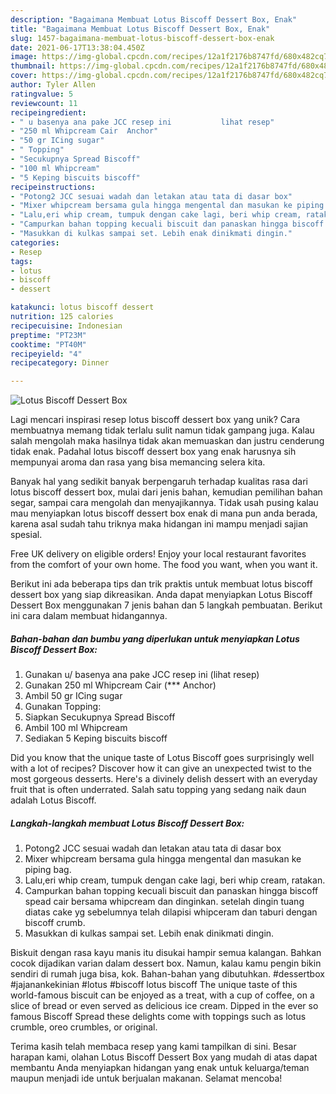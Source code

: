 ```yaml
---
description: "Bagaimana Membuat Lotus Biscoff Dessert Box, Enak"
title: "Bagaimana Membuat Lotus Biscoff Dessert Box, Enak"
slug: 1457-bagaimana-membuat-lotus-biscoff-dessert-box-enak
date: 2021-06-17T13:38:04.450Z
image: https://img-global.cpcdn.com/recipes/12a1f2176b8747fd/680x482cq70/lotus-biscoff-dessert-box-foto-resep-utama.jpg
thumbnail: https://img-global.cpcdn.com/recipes/12a1f2176b8747fd/680x482cq70/lotus-biscoff-dessert-box-foto-resep-utama.jpg
cover: https://img-global.cpcdn.com/recipes/12a1f2176b8747fd/680x482cq70/lotus-biscoff-dessert-box-foto-resep-utama.jpg
author: Tyler Allen
ratingvalue: 5
reviewcount: 11
recipeingredient:
- " u basenya ana pake JCC resep ini           lihat resep"
- "250 ml Whipcream Cair  Anchor"
- "50 gr ICing sugar"
- " Topping"
- "Secukupnya Spread Biscoff"
- "100 ml Whipcream"
- "5 Keping biscuits biscoff"
recipeinstructions:
- "Potong2 JCC sesuai wadah dan letakan atau tata di dasar box"
- "Mixer whipcream bersama gula hingga mengental dan masukan ke piping bag."
- "Lalu,eri whip cream, tumpuk dengan cake lagi, beri whip cream, ratakan."
- "Campurkan bahan topping kecuali biscuit dan panaskan hingga biscoff spead cair bersama whipcream dan dinginkan. setelah dingin tuang diatas cake yg sebelumnya telah dilapisi whipceram dan taburi dengan biscoff crumb."
- "Masukkan di kulkas sampai set. Lebih enak dinikmati dingin."
categories:
- Resep
tags:
- lotus
- biscoff
- dessert

katakunci: lotus biscoff dessert 
nutrition: 125 calories
recipecuisine: Indonesian
preptime: "PT23M"
cooktime: "PT40M"
recipeyield: "4"
recipecategory: Dinner

---
```



![Lotus Biscoff Dessert Box](https://img-global.cpcdn.com/recipes/12a1f2176b8747fd/680x482cq70/lotus-biscoff-dessert-box-foto-resep-utama.jpg)

Lagi mencari inspirasi resep lotus biscoff dessert box yang unik? Cara membuatnya memang tidak terlalu sulit namun tidak gampang juga. Kalau salah mengolah maka hasilnya tidak akan memuaskan dan justru cenderung tidak enak. Padahal lotus biscoff dessert box yang enak harusnya sih mempunyai aroma dan rasa yang bisa memancing selera kita.

Banyak hal yang sedikit banyak berpengaruh terhadap kualitas rasa dari lotus biscoff dessert box, mulai dari jenis bahan, kemudian pemilihan bahan segar, sampai cara mengolah dan menyajikannya. Tidak usah pusing kalau mau menyiapkan lotus biscoff dessert box enak di mana pun anda berada, karena asal sudah tahu triknya maka hidangan ini mampu menjadi sajian spesial.

Free UK delivery on eligible orders! Enjoy your local restaurant favorites from the comfort of your own home. The food you want, when you want it.


Berikut ini ada beberapa tips dan trik praktis untuk membuat lotus biscoff dessert box yang siap dikreasikan. Anda dapat menyiapkan Lotus Biscoff Dessert Box menggunakan 7 jenis bahan dan 5 langkah pembuatan. Berikut ini cara dalam membuat hidangannya.

<!--inarticleads1-->

##### Bahan-bahan dan bumbu yang diperlukan untuk menyiapkan Lotus Biscoff Dessert Box:

1. Gunakan  u/ basenya ana pake JCC resep ini           (lihat resep)
1. Gunakan 250 ml Whipcream Cair (*** Anchor)
1. Ambil 50 gr ICing sugar
1. Gunakan  Topping:
1. Siapkan Secukupnya Spread Biscoff
1. Ambil 100 ml Whipcream
1. Sediakan 5 Keping biscuits biscoff


Did you know that the unique taste of Lotus Biscoff goes surprisingly well with a lot of recipes? Discover how it can give an unexpected twist to the most gorgeous desserts. Here&#39;s a divinely delish dessert with an everyday fruit that is often underrated. Salah satu topping yang sedang naik daun adalah Lotus Biscoff. 

<!--inarticleads2-->

##### Langkah-langkah membuat Lotus Biscoff Dessert Box:

1. Potong2 JCC sesuai wadah dan letakan atau tata di dasar box
1. Mixer whipcream bersama gula hingga mengental dan masukan ke piping bag.
1. Lalu,eri whip cream, tumpuk dengan cake lagi, beri whip cream, ratakan.
1. Campurkan bahan topping kecuali biscuit dan panaskan hingga biscoff spead cair bersama whipcream dan dinginkan. setelah dingin tuang diatas cake yg sebelumnya telah dilapisi whipceram dan taburi dengan biscoff crumb.
1. Masukkan di kulkas sampai set. Lebih enak dinikmati dingin.


Biskuit dengan rasa kayu manis itu disukai hampir semua kalangan. Bahkan cocok dijadikan varian dalam dessert box. Namun, kalau kamu pengin bikin sendiri di rumah juga bisa, kok. Bahan-bahan yang dibutuhkan. #dessertbox #jajanankekinian #lotus #biscoff lotus biscoff The unique taste of this world-famous biscuit can be enjoyed as a treat, with a cup of coffee, on a slice of bread or even served as delicious ice cream. Dipped in the ever so famous Biscoff Spread these delights come with toppings such as lotus crumble, oreo crumbles, or original. 

Terima kasih telah membaca resep yang kami tampilkan di sini. Besar harapan kami, olahan Lotus Biscoff Dessert Box yang mudah di atas dapat membantu Anda menyiapkan hidangan yang enak untuk keluarga/teman maupun menjadi ide untuk berjualan makanan. Selamat mencoba!
